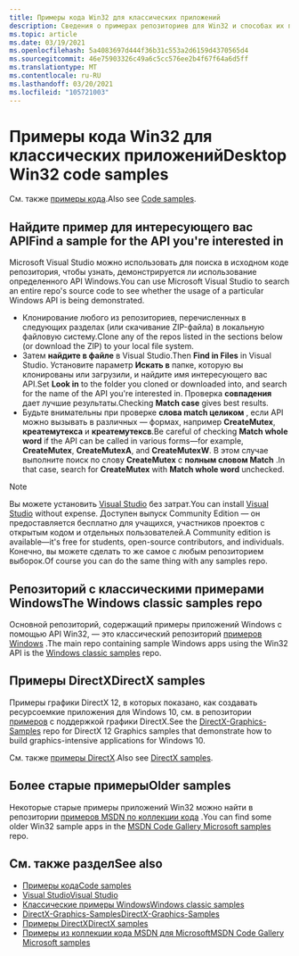 ```yaml
---
title: Примеры кода Win32 для классических приложений
description: Сведения о примерах репозиториев для Win32 и способах их поиска.
ms.topic: article
ms.date: 03/19/2021
ms.openlocfilehash: 5a4083697d444f36b31c553a2d6159d4370565d4
ms.sourcegitcommit: 46e75903326c49a6c5cc576ee2b4f67f64a6d5ff
ms.translationtype: MT
ms.contentlocale: ru-RU
ms.lasthandoff: 03/20/2021
ms.locfileid: "105721003"
---
```

# <a name="desktop-win32-code-samples"></a><span data-ttu-id="c49a7-103">Примеры кода Win32 для классических приложений</span><span class="sxs-lookup"><span data-stu-id="c49a7-103">Desktop Win32 code samples</span></span>

<span data-ttu-id="c49a7-104">См. также [примеры кода](https://developer.microsoft.com/windows/samples/).</span><span class="sxs-lookup"><span data-stu-id="c49a7-104">Also see [Code samples](https://developer.microsoft.com/windows/samples/).</span></span>

## <a name="find-a-sample-for-the-api-youre-interested-in"></a><span data-ttu-id="c49a7-105">Найдите пример для интересующего вас API</span><span class="sxs-lookup"><span data-stu-id="c49a7-105">Find a sample for the API you're interested in</span></span>

<span data-ttu-id="c49a7-106">Microsoft Visual Studio можно использовать для поиска в исходном коде репозитория, чтобы узнать, демонстрируется ли использование определенного API Windows.</span><span class="sxs-lookup"><span data-stu-id="c49a7-106">You can use Microsoft Visual Studio to search an entire repo's source code to see whether the usage of a particular Windows API is being demonstrated.</span></span>

* <span data-ttu-id="c49a7-107">Клонирование любого из репозиториев, перечисленных в следующих разделах (или скачивание ZIP-файла) в локальную файловую систему.</span><span class="sxs-lookup"><span data-stu-id="c49a7-107">Clone any of the repos listed in the sections below (or download the ZIP) to your local file system.</span></span>
* <span data-ttu-id="c49a7-108">Затем **найдите в файле** в Visual Studio.</span><span class="sxs-lookup"><span data-stu-id="c49a7-108">Then **Find in Files** in Visual Studio.</span></span> <span data-ttu-id="c49a7-109">Установите параметр **Искать в** папке, которую вы клонированы или загрузили, и найдите имя интересующего вас API.</span><span class="sxs-lookup"><span data-stu-id="c49a7-109">Set **Look in** to the folder you cloned or downloaded into, and search for the name of the API you're interested in.</span></span> <span data-ttu-id="c49a7-110">Проверка **совпадения** дает лучшие результаты.</span><span class="sxs-lookup"><span data-stu-id="c49a7-110">Checking **Match case** gives best results.</span></span>
* <span data-ttu-id="c49a7-111">Будьте внимательны при проверке **слова match целиком** , если API можно вызывать в различных &mdash; формах, например **CreateMutex**, **креатемутекса** и **креатемутексв**.</span><span class="sxs-lookup"><span data-stu-id="c49a7-111">Be careful of checking **Match whole word** if the API can be called in various forms&mdash;for example, **CreateMutex**, **CreateMutexA**, and **CreateMutexW**.</span></span> <span data-ttu-id="c49a7-112">В этом случае выполните поиск по слову **CreateMutex** с **полным словом Match** .</span><span class="sxs-lookup"><span data-stu-id="c49a7-112">In that case, search for **CreateMutex** with **Match whole word** unchecked.</span></span>

> [!NOTE]
> <span data-ttu-id="c49a7-113">Вы можете установить [Visual Studio](https://visualstudio.microsoft.com/downloads/) без затрат.</span><span class="sxs-lookup"><span data-stu-id="c49a7-113">You can install [Visual Studio](https://visualstudio.microsoft.com/downloads/) without expense.</span></span> <span data-ttu-id="c49a7-114">Доступен выпуск Community Edition — он предоставляется бесплатно для учащихся, участников проектов с открытым кодом и отдельных пользователей.</span><span class="sxs-lookup"><span data-stu-id="c49a7-114">A Community edition is available&mdash;it's free for students, open-source contributors, and individuals.</span></span> <span data-ttu-id="c49a7-115">Конечно, вы можете сделать то же самое с любым репозиторием выборок.</span><span class="sxs-lookup"><span data-stu-id="c49a7-115">Of course you can do the same thing with any samples repo.</span></span>

## <a name="the-windows-classic-samples-repo"></a><span data-ttu-id="c49a7-116">Репозиторий с классическими примерами Windows</span><span class="sxs-lookup"><span data-stu-id="c49a7-116">The Windows classic samples repo</span></span>

<span data-ttu-id="c49a7-117">Основной репозиторий, содержащий примеры приложений Windows с помощью API Win32, — это классический репозиторий [примеров Windows](https://github.com/Microsoft/Windows-classic-samples) .</span><span class="sxs-lookup"><span data-stu-id="c49a7-117">The main repo containing sample Windows apps using the Win32 API is the [Windows classic samples](https://github.com/Microsoft/Windows-classic-samples) repo.</span></span>

## <a name="directx-samples"></a><span data-ttu-id="c49a7-118">Примеры DirectX</span><span class="sxs-lookup"><span data-stu-id="c49a7-118">DirectX samples</span></span>

<span data-ttu-id="c49a7-119">Примеры графики DirectX 12, в которых показано, как создавать ресурсоемкие приложения для Windows 10, см. в репозитории [примеров](https://github.com/Microsoft/DirectX-Graphics-Samples) с поддержкой графики DirectX.</span><span class="sxs-lookup"><span data-stu-id="c49a7-119">See the [DirectX-Graphics-Samples](https://github.com/Microsoft/DirectX-Graphics-Samples) repo for DirectX 12 Graphics samples that demonstrate how to build graphics-intensive applications for Windows 10.</span></span>

<span data-ttu-id="c49a7-120">См. также [примеры DirectX](/windows/uwp/gaming/directx-samples).</span><span class="sxs-lookup"><span data-stu-id="c49a7-120">Also see [DirectX samples](/windows/uwp/gaming/directx-samples).</span></span>

## <a name="older-samples"></a><span data-ttu-id="c49a7-121">Более старые примеры</span><span class="sxs-lookup"><span data-stu-id="c49a7-121">Older samples</span></span>

<span data-ttu-id="c49a7-122">Некоторые старые примеры приложений Win32 можно найти в репозитории [примеров MSDN по коллекции кода](https://github.com/microsoftarchive/msdn-code-gallery-microsoft/tree/master/Official%20Windows%20Platform%20Sample/Windows%208.1%20desktop%20samples/%5BC%2B%2B%5D-Windows%208.1%20desktop%20samples) .</span><span class="sxs-lookup"><span data-stu-id="c49a7-122">You can find some older Win32 sample apps in the [MSDN Code Gallery Microsoft samples](https://github.com/microsoftarchive/msdn-code-gallery-microsoft/tree/master/Official%20Windows%20Platform%20Sample/Windows%208.1%20desktop%20samples/%5BC%2B%2B%5D-Windows%208.1%20desktop%20samples) repo.</span></span>

## <a name="see-also"></a><span data-ttu-id="c49a7-123">См. также раздел</span><span class="sxs-lookup"><span data-stu-id="c49a7-123">See also</span></span>

* [<span data-ttu-id="c49a7-124">Примеры кода</span><span class="sxs-lookup"><span data-stu-id="c49a7-124">Code samples</span></span>](https://developer.microsoft.com/windows/samples/)
* [<span data-ttu-id="c49a7-125">Visual Studio</span><span class="sxs-lookup"><span data-stu-id="c49a7-125">Visual Studio</span></span>](https://visualstudio.microsoft.com/downloads/)
* [<span data-ttu-id="c49a7-126">Классические примеры Windows</span><span class="sxs-lookup"><span data-stu-id="c49a7-126">Windows classic samples</span></span>](https://github.com/Microsoft/Windows-classic-samples)
* [<span data-ttu-id="c49a7-127">DirectX-Graphics-Samples</span><span class="sxs-lookup"><span data-stu-id="c49a7-127">DirectX-Graphics-Samples</span></span>](https://github.com/Microsoft/DirectX-Graphics-Samples)
* [<span data-ttu-id="c49a7-128">Примеры DirectX</span><span class="sxs-lookup"><span data-stu-id="c49a7-128">DirectX samples</span></span>](/windows/uwp/gaming/directx-samples)
* [<span data-ttu-id="c49a7-129">Примеры из коллекции кода MSDN для Microsoft</span><span class="sxs-lookup"><span data-stu-id="c49a7-129">MSDN Code Gallery Microsoft samples</span></span>](https://github.com/microsoftarchive/msdn-code-gallery-microsoft)
